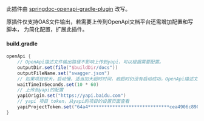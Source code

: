 此插件由 [springdoc-openapi-gradle-plugin](https://github.com/springdoc/springdoc-openapi-gradle-plugin) 改写。

原插件仅支持OAS文件输出，若需要上传到OpenApi文档平台还需增加配置和写脚本， 为简化配置，扩展此插件。

#### build.gradle
```groovy
openApi {
    // OpenApi描述文件输出路径不影响上传到yapi，可以根据需要配置。
    outputDir.set(file("$buildDir/docs"))
    outputFileName.set("swagger.json")
    // 如果项目较大，启动慢，适当加大超时时间，若超时仍没有启动成功，OpenApi描述文件将生成失败。
    waitTimeInSeconds.set(10 * 60)
    // 上传到yapi的配置
    yapiOrigin.set("https://yapi.baidu.com")
    // yapi 项目 token，从yapi的项目的设置页面查看
    yapiProjectToken.set("64a4******************************cea4906c890c98fbfc24cca573ddf")
}
```
